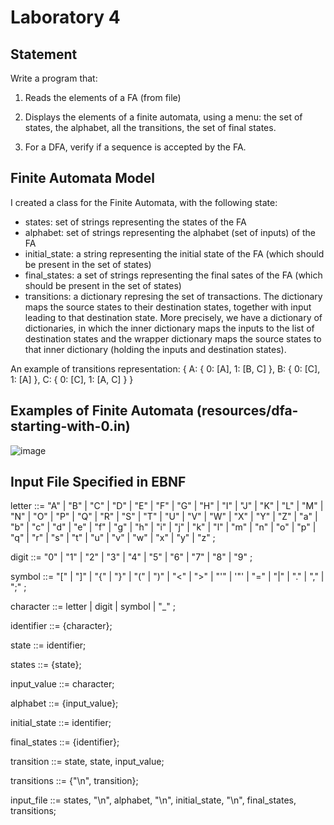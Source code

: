 # Laboratory 4

## Statement

Write a program that:

1. Reads the elements of a FA (from file)

2. Displays the elements of a finite automata, using a menu: the set of states, the alphabet, all the transitions, the set of final states.

3. For a DFA, verify if a sequence is accepted by the FA.

## Finite Automata Model

I created a class for the Finite Automata, with the following state:
* states: set of strings representing the states of the FA
* alphabet: set of strings representing the alphabet (set of inputs) of the FA
* initial_state: a string representing the initial state of the FA (which should be present in the set of states)
* final_states: a set of strings representing the final sates of the FA (which should be present in the set of states)
* transitions: a dictionary represing the set of transactions. The dictionary maps the source states to their destination states, together with input leading to that destination state. More precisely, we have a dictionary of dictionaries, in which the inner dictionary maps the inputs to the list of destination states and the wrapper dictionary maps the source states to that inner dictionary (holding the inputs and destination states).

An example of transitions representation:
{
       A: {
              0: [A],
              1: [B, C]
       },
       B: {
              0: [C],
              1: [A]
       },
       C: {
              0: [C],
              1: [A, C]
       }
}

## Examples of Finite Automata (resources/dfa-starting-with-0.in)

![image](https://user-images.githubusercontent.com/52594991/141483903-9eeefbc8-d984-47c2-a61d-c0ebeffed82c.png)


## Input File Specified in EBNF

letter ::= "A" | "B" | "C" | "D" | "E" | "F" | "G"
       | "H" | "I" | "J" | "K" | "L" | "M" | "N"
       | "O" | "P" | "Q" | "R" | "S" | "T" | "U"
       | "V" | "W" | "X" | "Y" | "Z" | "a" | "b"
       | "c" | "d" | "e" | "f" | "g" | "h" | "i"
       | "j" | "k" | "l" | "m" | "n" | "o" | "p"
       | "q" | "r" | "s" | "t" | "u" | "v" | "w"
       | "x" | "y" | "z" ;
       
digit ::= "0" | "1" | "2" | "3" | "4" | "5" | "6" | "7" | "8" | "9" ;

symbol ::= "[" | "]" | "{" | "}" | "(" | ")" | "<" | ">"
       | "'" | '"' | "=" | "|" | "." | "," | ";" ;
       
character ::= letter | digit | symbol | "_" ;

identifier ::= {character};

state ::= identifier;

states ::= {state};

input_value ::= character;

alphabet ::= {input_value};

initial_state ::= identifier;

final_states ::= {identifier};

transition ::= state, state, input_value;

transitions ::= {"\n", transition};

input_file ::= states, "\n", alphabet, "\n", initial_state, "\n", final_states, transitions;
